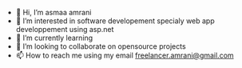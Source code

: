 - 👋 Hi, I’m asmaa amrani
- 👀 I’m interested in software developement specialy web app developpement using asp.net
- 🌱 I’m currently learning 
- 💞️ I’m looking to collaborate on opensource projects  
- 📫 How to reach me using my email freelancer.amrani@gmail.com

<!---
kira1830/kira1830 is a ✨ special ✨ repository because its `README.md` (this file) appears on your GitHub profile.
You can click the Preview link to take a look at your changes.
--->
